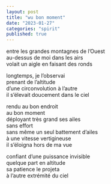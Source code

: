```yaml
---
layout: post
title: "wu bon moment"
date: "2023-01-27"
categories: "spirit"
published: true
---
```


entre les grandes montagnes de l’Ouest  
au-dessus de moi dans les airs  
volait un aigle en faisant des ronds  

longtemps, je l’observai  
prenant de l’altitude  
d’une circonvolution à l’autre  
il s’élevait doucement dans le ciel  

rendu au bon endroit  
au bon moment  
déployant très grand ses ailes  
sans effort  
sans même un seul battement d’ailes  
à une vitesse vertigineuse  
il s’éloigna hors de ma vue  

confiant d’une puissance invisible  
quelque part en altitude  
sa patience le projeta  
à l’autre extrémité du ciel  
